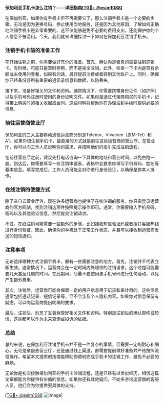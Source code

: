 **保加利亚手机卡怎么注销？——详细指南[[TG💪+ @esim1088](https://t.me/s/esim1088)]**

在保加利亚，如果你有手机卡但不再需要它了，那么注销手机卡是一个必要的步骤。无论是因为更换号码、停止使用当地服务，还是因为其他原因，了解如何正确地注销手机卡是非常重要的。这不仅能够避免不必要的费用支出，还能保护你的个人信息不被滥用。今天，我们就来详细探讨一下如何在保加利亚注销手机卡。

### 注销手机卡前的准备工作

在开始注销之前，你需要做好充分的准备。首先，确认你是否真的需要注销这张卡。有时候，可能只是暂时停用，而不是完全注销。此外，检查一下卡内是否有余额或未使用的套餐，如果有的话，最好提前消费或者转到其他账户上。同时，确保你已经备份好所有重要的通讯录信息和数据，以防丢失。

接下来，准备好相关的文件和资料。通常情况下，你需要携带身份证件（如护照）以及手机号码注册时使用的身份证明文件。如果你是通过代理商购买的手机卡，记得带上购买时的相关收据或合同。这些材料将帮助你在办理注销手续时提供必要的信息。

### 前往运营商营业厅

保加利亚的三大主要移动通信运营商分别是Telenor、Vivacom（原M-Tel）和A1。如果你想注销手机卡，最直接的方式就是前往这些运营商的营业厅。在营业厅，你可以向工作人员说明你的需求，并按照他们的指引完成注销流程。

在前往营业厅之前，建议先打电话咨询一下具体的地址和营业时间，以免白跑一趟。到达后，你需要填写一份注销申请表，表格中会要求你填写手机号码、姓名等基本信息。填写完成后，工作人员可能会对你进行身份验证，以确保是你本人操作。

### 在线注销的便捷方式

除了亲自去营业厅外，现在许多运营商也提供了在线注销的服务。你只需登录运营商的官方网站，找到注销选项并按照提示操作即可。通常，你需要输入手机号码、密码以及其他验证信息，然后提交注销请求。

不过，在线注销可能需要一些额外的步骤，比如接收短信验证码或者拨打客服热线进行身份验证。因此，确保你的手机处于正常工作状态，并且可以接收到运营商发送的短信通知。

### 注意事项

无论选择哪种方式注销手机卡，都有一些需要注意的地方。首先，注销并不代表立即生效。通常情况下，运营商会在一定时间内处理你的注销请求，这个过程可能需要几天甚至几周的时间。在此期间，尽量不要使用该手机号码进行任何活动，以免产生额外费用。

其次，注销后，运营商可能会保留一定的用户信息用于记录和审计目的。这些信息通常包括通话记录、短信记录等，但不会涉及个人隐私内容。如果你对信息保留有疑虑，可以向运营商提出明确的要求。

最后，注销后，别忘了妥善保管好相关文件和资料。特别是注销后的确认邮件或短信，这些都可以作为未来查询或投诉的依据。

### 总结

总的来说，在保加利亚注销手机卡并不是一件复杂的事情，但需要一定的耐心和细心。无论是亲自去营业厅，还是通过线上渠道，都需要提前做好准备并严格按照流程操作。希望本文提供的指南能帮助你顺利完成手机卡的注销工作，避免不必要的麻烦。

无论你是初次接触保加利亚的手机卡注销流程，还是已经有过类似经历，相信这篇文章都能为你提供有价值的信息。如果你还有其他疑问，不妨多咨询运营商的客服人员，他们会为你提供更具体的支持。

[[TG💪+ @esim1088](https://t.me/s/esim1088) ![Image](https://i.postimg.cc/4NQfJmqS/Snipaste-2025-05-13-00-14-12.png)]